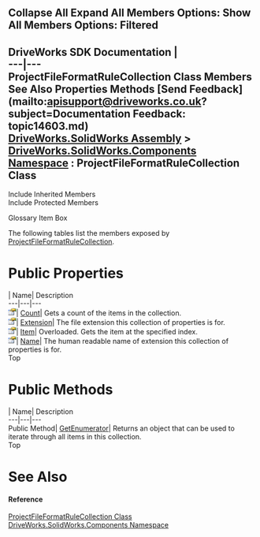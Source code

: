 Collapse All Expand All Members Options: Show All  Members Options: Filtered   
---  
DriveWorks SDK Documentation  |   
---|---  
ProjectFileFormatRuleCollection Class Members   
See Also Properties Methods [Send Feedback](mailto:apisupport@driveworks.co.uk?subject=Documentation Feedback: topic14603.md)  
[DriveWorks.SolidWorks Assembly](topic13342.md) > [DriveWorks.SolidWorks.Components Namespace](topic13925.md) : ProjectFileFormatRuleCollection Class  
---  
  
Include Inherited Members    
Include Protected Members  


Glossary Item Box

The following tables list the members exposed by [ProjectFileFormatRuleCollection](topic14603.md).

# Public Properties

| Name| Description  
---|---|---  
![Public Property](dotnetimages/publicProperty.gif)| [Count](topic14610.md)| Gets a count of the items in the collection.   
![Public Property](dotnetimages/publicProperty.gif)| [Extension](topic14611.md)| The file extension this collection of properties is for.   
![Public Property](dotnetimages/publicProperty.gif)| [Item](topic14612.md)| Overloaded. Gets the item at the specified index.   
![Public Property](dotnetimages/publicProperty.gif)| [Name](topic14615.md)| The human readable name of extension this collection of properties is for.   
Top

# Public Methods

| Name| Description  
---|---|---  
Public Method| [GetEnumerator](topic14609.md)| Returns an object that can be used to iterate through all items in this collection.   
Top

# See Also

#### Reference

[ProjectFileFormatRuleCollection Class](topic14603.md)   
[DriveWorks.SolidWorks.Components Namespace](topic13925.md)


